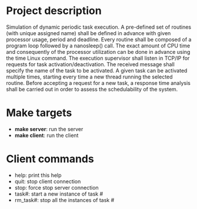 # Project description
Simulation of dynamic periodic task execution. A pre-defined set of routines (with unique
assigned name) shall be defined in advance with given processor usage, period and deadline.
Every routine shall be composed of a program loop followed by a nanosleep() call. The exact
amount of CPU time and consequently of the processor utilization can be done in advance
using the time Linux command. The execution supervisor shall listen in TCP/IP for requests
for task activation/deactivation. The received message shall specify the name of the task to
be activated. A given task can be activated multiple times, starting every time a new thread
running the selected routine. Before accepting a request for a new task, a response time
analysis shall be carried out in order to assess the schedulability of the system.

# Make targets
- **make server**: run the server
- **make client**: run the client

# Client commands
- help: print this help
- quit: stop client connection
- stop: force stop server connection
- task#: start a new instance of task #
- rm_task#: stop all the instances of task #
